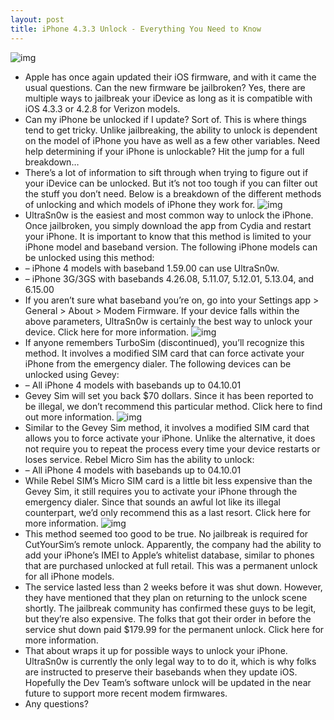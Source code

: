 ```yaml
---
layout: post
title: iPhone 4.3.3 Unlock - Everything You Need to Know
---
```

![img](http://media.idownloadblog.com/wp-content/uploads/2011/05/unlock-iphone.png)
* Apple has once again updated their iOS firmware, and with it came the usual questions. Can the new firmware be jailbroken? Yes, there are multiple ways to jailbreak your iDevice as long as it is compatible with iOS 4.3.3 or 4.2.8 for Verizon models.
* Can my iPhone be unlocked if I update? Sort of. This is where things tend to get tricky. Unlike jailbreaking, the ability to unlock is dependent on the model of iPhone you have as well as a few other variables. Need help determining if your iPhone is unlockable? Hit the jump for a full breakdown…
* There’s a lot of information to sift through when trying to figure out if your iDevice can be unlocked. But it’s not too tough if you can filter out the stuff you don’t need. Below is a breakdown of the different methods of unlocking and which models of iPhone they work for.
![img](http://media.idownloadblog.com/wp-content/uploads/2011/05/ultrasn0w.jpg)
* UltraSn0w is the easiest and most common way to unlock the iPhone. Once jailbroken, you simply download the app from Cydia and restart your iPhone. It is important to know that this method is limited to your iPhone model and baseband version. The following iPhone models can be unlocked using this method:
* – iPhone 4 models with baseband 1.59.00 can use UltraSn0w.
* – iPhone 3G/3GS with basebands 4.26.08, 5.11.07, 5.12.01, 5.13.04, and 6.15.00
* If you aren’t sure what baseband you’re on, go into your Settings app > General > About > Modem Firmware. If your device falls within the above parameters, UltraSn0w is certainly the best way to unlock your device. Click here for more information.
![img](http://media.idownloadblog.com/wp-content/uploads/2011/05/gevey_sim_unlock.jpg)
* If anyone remembers TurboSim (discontinued), you’ll recognize this method. It involves a modified SIM card that can force activate your iPhone from the emergency dialer. The following devices can be unlocked using Gevey:
* – All iPhone 4 models with basebands up to 04.10.01
* Gevey Sim will set you back $70 dollars. Since it has been reported to be illegal, we don’t recommend this particular method. Click here to find out more information.
![img](http://media.idownloadblog.com/wp-content/uploads/2011/04/Rebel-SIM-Unlock.jpg)
* Similar to the Gevey Sim method, it involves a modified SIM card that allows you to force activate your iPhone. Unlike the alternative, it does not require you to repeat the process every time your device restarts or loses service. Rebel Micro Sim has the ability to unlock:
* – All iPhone 4 models with basebands up to 04.10.01
* While Rebel SIM’s Micro SIM card is a little bit less expensive than the Gevey Sim, it still requires you to activate your iPhone through the emergency dialer. Since that sounds an awful lot like its illegal counterpart, we’d only recommend this as a last resort. Click here for more information.
![img](http://media.idownloadblog.com/wp-content/uploads/2011/04/CutYourSim-banner.png)
* This method seemed too good to be true. No jailbreak is required for CutYourSim’s remote unlock. Apparently, the company had the ability to add your iPhone’s IMEI to Apple’s whitelist database, similar to phones that are purchased unlocked at full retail. This was a permanent unlock for all iPhone models.
* The service lasted less than 2 weeks before it was shut down. However, they have mentioned that they plan on returning to the unlock scene shortly. The jailbreak community has confirmed these guys to be legit, but they’re also expensive. The folks that got their order in before the service shut down paid $179.99 for the permanent unlock. Click here for more information.
* That about wraps it up for possible ways to unlock your iPhone. UltraSn0w is currently the only legal way to to do it, which is why folks are instructed to preserve their basebands when they update iOS. Hopefully the Dev Team’s software unlock will be updated in the near future to support more recent modem firmwares.
* Any questions?


